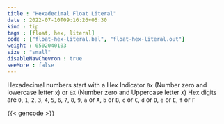 ```yaml
---
title : "Hexadecimal Float Literal"
date : 2022-07-10T09:16:26+05:30
kind : tip 
tags : [float, hex, literal]
code : ["float-hex-literal.bal", "float-hex-literal.out"]
weight : 0502040103 
size : "small"
disableNavChevron : true 
seeMore : false
---
```


Hexadecimal numbers start with a Hex Indicator `0x` (Number zero and lowercase letter `x`) or `0X` (Number zero and Uppercase letter `X`) Hex digits are `0`, `1`, `2`, `3`, `4`, `5`, `6`, `7`, `8`, `9`, `a` or `A`, `b` or `B`, `c` or `C`, `d` or `D`, `e` or `E`, `f` or `F`

<!--more-->

{{< gencode >}}